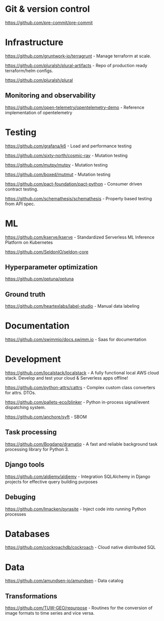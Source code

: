 


# Git & version control

https://github.com/pre-commit/pre-commit

# Infrastructure
https://github.com/gruntwork-io/terragrunt - Manage terraform at scale.

https://github.com/pluralsh/plural-artifacts - Repo of production ready terraform/helm configs.

https://github.com/pluralsh/plural

## Monitoring and observability
https://github.com/open-telemetry/opentelemetry-demo - Reference implementation of opentelemetry



# Testing
https://github.com/grafana/k6 - Load and performance testing

https://github.com/sixty-north/cosmic-ray - Mutation testing

https://github.com/mutpy/mutpy - Mutation testing

https://github.com/boxed/mutmut - Mutation testing

https://github.com/pact-foundation/pact-python - Consumer driven contract testing.

https://github.com/schemathesis/schemathesis - Property based testing from API spec.








# ML 
https://github.com/kserve/kserve - Standardized Serverless ML Inference Platform on Kubernetes

https://github.com/SeldonIO/seldon-core

## Hyperparameter optimization
https://github.com/optuna/optuna 

## Ground truth
https://github.com/heartexlabs/label-studio - Manual data labeling



# Documentation
https://github.com/swimmio/docs.swimm.io - Saas for documentation




# Development
https://github.com/localstack/localstack - A fully functional local AWS cloud stack. Develop and test your cloud & Serverless apps offline!

https://github.com/python-attrs/cattrs - Complex custom class converters for attrs. DTOs.

https://github.com/pallets-eco/blinker - Python in-process signal/event dispatching system.

https://github.com/anchore/syft - SBOM 




## Task processing
https://github.com/Bogdanp/dramatiq - A fast and reliable background task processing library for Python 3.



## Django tools
https://github.com/aldjemy/aldjemy - Integration SQLAlchemy in Django projects for effective query building purposes


## Debuging
https://github.com/lmacken/pyrasite - Inject code into running Python processes


# Databases
https://github.com/cockroachdb/cockroach - Cloud native distributed SQL 


# Data

https://github.com/amundsen-io/amundsen - Data catalog


## Transformations
https://github.com/TUW-GEO/repurpose - Routines for the conversion of image formats to time series and vice versa.


